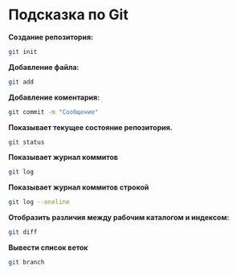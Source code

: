 # Подсказка по Git

**Создание репозитория:**

```sh
git init
```

**Добавление файла:**

```sh
git add
```

**Добавление коментария:**

```sh
git commit -m "Сообщение"
```

**Показывает текущее состояние репозитория.**

```sh
git status
```

**Показывает журнал коммитов**

```sh
git log
```

**Показывает журнал коммитов строкой**

```sh
git log --oneline
```

**Отобразить различия между рабочим каталогом и индексом:**

```sh
git diff
```
**Вывести список веток**
```sh 
git branch
